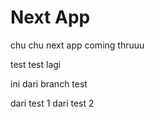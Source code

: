 # Next App

chu chu next app coming thruuu

test
test lagi

ini dari branch test

dari test 1
dari test 2
